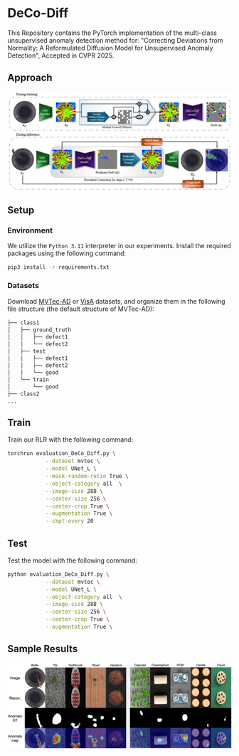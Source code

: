 # DeCo-Diff
This Repository contains the PyTorch implementation of the multi-class unsupervised anomaly detection method for: "Correcting Deviations from Normality: A Reformulated Diffusion Model for Unsupervised Anomaly Detection", Accepted in CVPR 2025.

## Approach

![DeCo-Diff](./DeCo-Diff_for_UAD.png)


## Setup

### Environment

We utilize the `Python 3.11` interpreter in our experiments. Install the required packages using the following command:
```bash
pip3 install -r requirements.txt
```

### Datasets

Download [MVTec-AD](https://www.mvtec.com/company/research/datasets/mvtec-ad) or [VisA](https://amazon-visual-anomaly.s3.us-west-2.amazonaws.com/VisA_20220922.tar) datasets, and organize them in the following file structure (the default structure of MVTec-AD):
```
├── class1
│   ├── ground_truth
│   │   ├── defect1
│   │   └── defect2
│   ├── test
│   │   ├── defect1
│   │   ├── defect2
│   │   └── good
│   └── train
│       └── good
├── class2
...
```

## Train

Train our RLR with the following command:

```bash
torchrun evaluation_DeCo_Diff.py \
            --dataset mvtec \
            --model UNet_L \
            --mask-random-ratio True \
            --object-category all  \
            --image-size 288 \
            --center-size 256 \
            --center-crop True \
            --augmentation True \
            --ckpt-every 20 
```

## Test

Test the model with the following command:

```bash
python evaluation_DeCo_Diff.py \
            --dataset mvtec \
            --model UNet_L \
            --object-category all  \
            --image-size 288 \
            --center-size 256 \
            --center-crop True \
            --augmentation True \
```
## Sample Results

![DeCo-Diff](./Samples.png)

